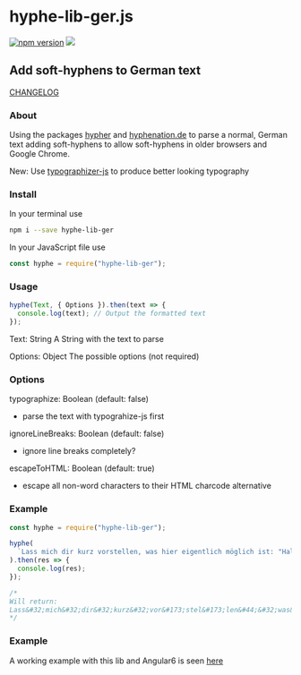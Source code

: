 # hyphe-lib-ger.js

[![npm version](https://badge.fury.io/js/hyphe-lib-ger.svg)](https://badge.fury.io/js/hyphe-lib-ger) [![](https://data.jsdelivr.com/v1/package/npm/hyphe-lib-ger/badge)](https://www.jsdelivr.com/package/npm/hyphe-lib-ger)

## Add soft-hyphens to German text

[CHANGELOG](CHANGELOG.md)

### About

Using the packages [hypher](https://github.com/bramstein/hypher)
and [hyphenation.de](https://github.com/bramstein/hyphenation-patterns) to parse a normal, German text adding soft-hyphens to allow soft-hyphens in older browsers and Google Chrome.

New: Use [typographizer-js](https://github.com/ovlb/typographizer-js) to produce better looking typography

### Install

In your terminal use

```bash
npm i --save hyphe-lib-ger
```

In your JavaScript file use

```js
const hyphe = require("hyphe-lib-ger");
```

### Usage

```js
hyphe(Text, { Options }).then(text => {
  console.log(text); // Output the formatted text
});
```

Text: String
A String with the text to parse

Options: Object
The possible options (not required)

### Options

typographize: Boolean (default: false)

- parse the text with typograhize-js first

ignoreLineBreaks: Boolean (default: false)

- ignore line breaks completely?

escapeToHTML: Boolean (default: true)

- escape all non-word characters to their HTML charcode alternative

### Example

```js
const hyphe = require("hyphe-lib-ger");

hyphe(
  `Lass mich dir kurz vorstellen, was hier eigentlich möglich ist: "Hallo, mein Name ist Daniel"`
).then(res => {
  console.log(res);
});

/*
Will return:
Lass&#32;mich&#32;dir&#32;kurz&#32;vor&#173;stel&#173;len&#44;&#32;was&#32;hier&#32;ei&#173;gent&#173;lich&#32;mög&#173;lich&#32;ist&#58;&#32;&#8220;Hal&#173;lo&#44;&#32;mein&#32;Na&#173;me&#32;ist&#32;Da&#173;ni&#173;el&#8221;
*/
```

### Example

A working example with this lib and Angular6 is seen [here](https://blurrryy.github.io)
